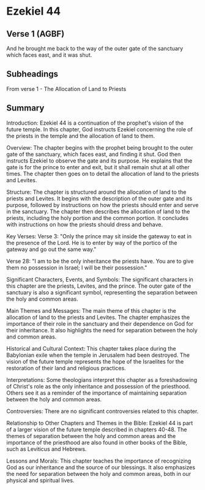 # Ezekiel 44

## Verse 1 (AGBF)

And he brought me back to the way of the outer gate of the sanctuary which faces east, and it was shut.

## Subheadings

From verse 1 - The Allocation of Land to Priests

## Summary

Introduction:
Ezekiel 44 is a continuation of the prophet's vision of the future temple. In this chapter, God instructs Ezekiel concerning the role of the priests in the temple and the allocation of land to them.

Overview:
The chapter begins with the prophet being brought to the outer gate of the sanctuary, which faces east, and finding it shut. God then instructs Ezekiel to observe the gate and its purpose. He explains that the gate is for the prince to enter and exit, but it shall remain shut at all other times. The chapter then goes on to detail the allocation of land to the priests and Levites.

Structure:
The chapter is structured around the allocation of land to the priests and Levites. It begins with the description of the outer gate and its purpose, followed by instructions on how the priests should enter and serve in the sanctuary. The chapter then describes the allocation of land to the priests, including the holy portion and the common portion. It concludes with instructions on how the priests should dress and behave.

Key Verses:
Verse 3: "Only the prince may sit inside the gateway to eat in the presence of the Lord. He is to enter by way of the portico of the gateway and go out the same way."

Verse 28: "I am to be the only inheritance the priests have. You are to give them no possession in Israel; I will be their possession."

Significant Characters, Events, and Symbols:
The significant characters in this chapter are the priests, Levites, and the prince. The outer gate of the sanctuary is also a significant symbol, representing the separation between the holy and common areas.

Main Themes and Messages:
The main theme of this chapter is the allocation of land to the priests and Levites. The chapter emphasizes the importance of their role in the sanctuary and their dependence on God for their inheritance. It also highlights the need for separation between the holy and common areas.

Historical and Cultural Context:
This chapter takes place during the Babylonian exile when the temple in Jerusalem had been destroyed. The vision of the future temple represents the hope of the Israelites for the restoration of their land and religious practices.

Interpretations:
Some theologians interpret this chapter as a foreshadowing of Christ's role as the only inheritance and possession of the priesthood. Others see it as a reminder of the importance of maintaining separation between the holy and common areas.

Controversies:
There are no significant controversies related to this chapter.

Relationship to Other Chapters and Themes in the Bible:
Ezekiel 44 is part of a larger vision of the future temple described in chapters 40-48. The themes of separation between the holy and common areas and the importance of the priesthood are also found in other books of the Bible, such as Leviticus and Hebrews.

Lessons and Morals:
This chapter teaches the importance of recognizing God as our inheritance and the source of our blessings. It also emphasizes the need for separation between the holy and common areas, both in our physical and spiritual lives.